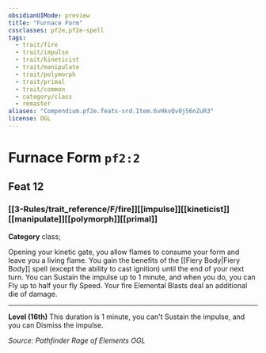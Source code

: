 ```yaml
---
obsidianUIMode: preview
title: "Furnace Form"
cssclasses: pf2e,pf2e-spell
tags:
  - trait/fire
  - trait/impulse
  - trait/kineticist
  - trait/manipulate
  - trait/polymorph
  - trait/primal
  - trait/common
  - category/class
  - remaster
aliases: "Compendium.pf2e.feats-srd.Item.6vHkvQv0j56nZuR3"
license: OGL
---
```

# Furnace Form `pf2:2`
## Feat 12
### [[3-Rules/trait_reference/F/fire]][[impulse]][[kineticist]][[manipulate]][[polymorph]][[primal]]

**Category** class; 




Opening your kinetic gate, you allow flames to consume your form and leave you a living flame. You gain the benefits of the [[Fiery Body|Fiery Body]] spell (except the ability to cast ignition) until the end of your next turn. You can Sustain the impulse up to 1 minute, and when you do, you can Fly up to half your fly Speed. Your fire Elemental Blasts deal an additional die of damage.

* * *

**Level (16th)** This duration is 1 minute, you can't Sustain the impulse, and you can Dismiss the impulse.

*Source: Pathfinder Rage of Elements*
*OGL*